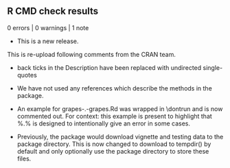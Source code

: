 ## R CMD check results

0 errors | 0 warnings | 1 note

* This is a new release.

This is re-upload following comments from the CRAN team.
* back ticks in the Description have been replaced with undirected single-quotes

* We have not used any references which describe the methods in the package.

* An example for grapes-.-grapes.Rd was wrapped in \dontrun and is now commented out.
  For context: this example is present to highlight that %.% is designed to intentionally give an error in some cases.

* Previously, the package would download vignette and testing data to the package directory. This is now changed to download to tempdir() by default and only optionally use the package directory to store these files.

